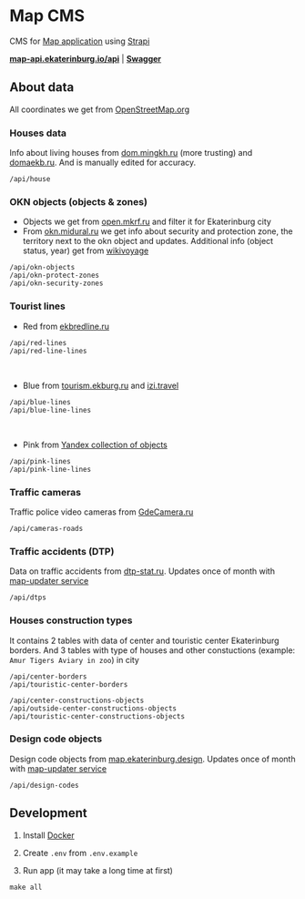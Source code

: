 # Map CMS

CMS for [Map application](https://map.ekaterinburg.io/) using [Strapi](https://strapi.io/)

**[map-api.ekaterinburg.io/api](https://map-api.ekaterinburg.io/api)** | **[Swagger](https://map-api.ekaterinburg.io/documentation)**

## About data
All coordinates we get from [OpenStreetMap.org](https://www.openstreetmap.org/)

### Houses data
Info about living houses from [dom.mingkh.ru](https://dom.mingkh.ru) (more trusting) and [domaekb.ru](https://domaekb.ru). And is manually edited for accuracy.
```
/api/house
```

### OKN objects (objects & zones)
- Objects we get from [open.mkrf.ru](https://opendata.mkrf.ru/opendata/7705851331-egrkn) and filter it for Ekaterinburg city
- From [okn.midural.ru](https://okn.midural.ru) we get info about security and protection zone, the territory next to the okn object and updates. Additional info (object status, year) get from [wikivoyage](https://ru.wikivoyage.org/wiki)
```
/api/okn-objects
/api/okn-protect-zones
/api/okn-security-zones
```

### Tourist lines
- Red from [ekbredline.ru](https://www.ekbredline.ru)
```
/api/red-lines
/api/red-line-lines
```
<br />

- Blue from [tourism.ekburg.ru](http://tourism.ekburg.ru/) and [izi.travel](https://www.izi.travel/ru/085f-mesta-v-ekaterinburge-svyazannye-s-carskoy-semyoy)
```
/api/blue-lines
/api/blue-line-lines
```
<br />

- Pink from [Yandex collection of objects](https://yandex.ru/maps/discovery/gde-smotret-sovremennoe-ulichnoe-iskusstvo)
```
/api/pink-lines
/api/pink-line-lines
```

### Traffic cameras
Traffic police video cameras from [GdeCamera.ru](https://gdecamera.ru/)
```
/api/cameras-roads
```

### Traffic accidents (DTP)
Data on traffic accidents from [dtp-stat.ru](https://dtp-stat.ru/). Updates once of month with [map-updater service](https://github.com/ekaterinburgdev/map-updater)
```
/api/dtps
```

### Houses construction types
It contains 2 tables with data of center and touristic center Ekaterinburg borders. And 3 tables with type of houses and other constuctions (example: `Amur Tigers Aviary in zoo`) in city
```
/api/center-borders
/api/touristic-center-borders

/api/center-constructions-objects
/api/outside-center-constructions-objects
/api/touristic-center-constructions-objects
```

### Design code objects
Design code objects from [map.ekaterinburg.design](https://map.ekaterinburg.design). Updates once of month with [map-updater service](https://github.com/ekaterinburgdev/map-updater)
```
/api/design-codes
```

## Development

1. Install [Docker](https://docs.docker.com/engine/install/)

2. Create `.env` from `.env.example`

3. Run app (it may take a long time at first)
```
make all
```
